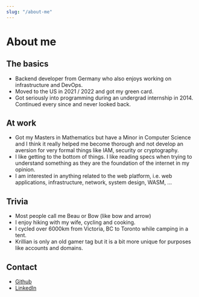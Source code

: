 ```yaml
---
slug: "/about-me"
---
```


# About me

## The basics

- Backend developer from Germany who also enjoys working on infrastructure and DevOps.
- Moved to the US in 2021 / 2022 and got my green card.
- Got seriously into programming during an undergrad internship in 2014. Continued every since and never looked back.

## At work

- Got my Masters in Mathematics but have a Minor in Computer Science and I think it really helped me become thorough and not develop an aversion for very formal things like IAM, security or cryptography.
- I like getting to the bottom of things. I like reading specs when trying to understand something as they are the foundation of the internet in my opinion.
- I am interested in anything related to the web platform, i.e. web applications, infrastructure, network, system design, WASM, ...

## Trivia

- Most people call me Beau or Bow (like bow and arrow)
- I enjoy hiking with my wife, cycling and cooking.
- I cycled over 6000km from Victoria, BC to Toronto while camping in a tent.
- Krillian is only an old gamer tag but it is a bit more unique for purposes like accounts and domains.

## Contact

- [Github](https://github.com/Krillian111)
- [LinkedIn](https://www.linkedin.com/in/kristof-bauer-08baba233/)
